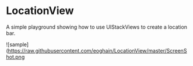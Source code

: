 # LocationView
A simple playground showing how to use UIStackViews to create a location bar.

![sample](https://raw.githubusercontent.com/eoghain/LocationView/master/ScreenShot.png
